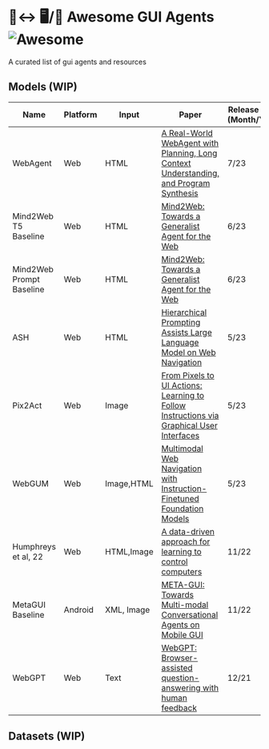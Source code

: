 # 🔮↔ 🖥️/📱 Awesome GUI Agents ![Awesome](https://awesome.re/badge.svg)
A curated list of gui agents and resources

## Models (WIP)
| Name | Platform | Input | Paper | Release Date (Month/Year) |
| --- | --- | --- | --- | --- |
| WebAgent | Web | HTML | [A Real-World WebAgent with Planning, Long Context Understanding, and Program Synthesis](https://arxiv.org/abs/2307.12856) | 7/23 |
| Mind2Web T5 Baseline | Web | HTML | [Mind2Web: Towards a Generalist Agent for the Web](https://arxiv.org/abs/2306.06070) | 6/23 |
| Mind2Web Prompt Baseline | Web | HTML | [Mind2Web: Towards a Generalist Agent for the Web](https://arxiv.org/abs/2306.06070) | 6/23 |
| ASH | Web | HTML | [Hierarchical Prompting Assists Large Language Model on Web Navigation](https://arxiv.org/abs/2305.14257) | 5/23 |
| Pix2Act | Web | Image | [From Pixels to UI Actions: Learning to Follow Instructions via Graphical User Interfaces](https://arxiv.org/abs/2306.00245) | 5/23 |
| WebGUM | Web | Image,HTML | [Multimodal Web Navigation with Instruction-Finetuned Foundation Models](https://arxiv.org/abs/2305.11854) | 5/23 |
| Humphreys et al, 22 | Web | HTML,Image | [A data-driven approach for learning to control computers](https://arxiv.org/abs/2202.08137) | 11/22 |
| MetaGUI Baseline | Android | XML, Image | [META-GUI: Towards Multi-modal Conversational Agents on Mobile GUI](https://arxiv.org/abs/2205.11029) | 11/22 |
| WebGPT | Web | Text | [WebGPT: Browser-assisted question-answering with human feedback](https://arxiv.org/abs/2112.09332) | 12/21 |

## Datasets (WIP)
